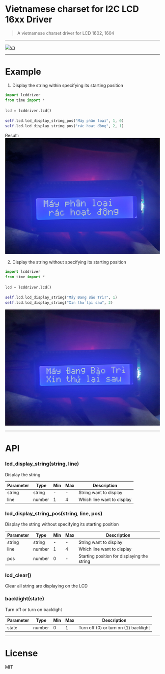# Vietnamese charset for I2C LCD 16xx Driver

> A vietnamese charset driver for LCD 1602, 1604

---

[![vn](https://img.shields.io/badge/lang-vn-red.svg)](/README.vn.md)

---

# Example

1. Display the string within specifying its starting position
```python
import lcddriver
from time import *

lcd = lcddriver.lcd()

self.lcd.lcd_display_string_pos("Máy phân loại", 1, 0)
self.lcd.lcd_display_string_pos("rác hoạt động", 2, 1)
```
Result:
![Display within position](/images/display-string-position.jpg)

2. Display the string without specifying its starting position
```python
import lcddriver
from time import *

lcd = lcddriver.lcd()

self.lcd.lcd_display_string("Máy Đang Bảo Trì!", 1)
self.lcd.lcd_display_string("Xin thử lại sau", 2)
```
![Display without position](/images/display-string.jpg)

---

# API

### lcd_display_string(string, line)

Display the string 


| Parameter |   Type    | Min | Max | Description               |
|-----------|-----------|-----|-----|---------------------------|
| string    |  string   |  -  |  -  | String want to display    |
| line      |  number   |  1  |  4  | Which line want to display|

### lcd_display_string_pos(string, line, pos)

Display the string without specifying its starting position

| Parameter |   Type    | Min | Max | Description                                |
|-----------|-----------|-----|-----|--------------------------------------------|
| string    |   string  |  -  |  -  | String want to display                     |
| line      |   number  |  1  |  4  | Which line want to display                 |
| pos       |   number  |  0  |  -  | Starting position for displaying the string|

### lcd_clear()

Clear all string are displaying on the LCD

### backlight(state)

Turn off or turn on backlight

| Parameter |   Type    | Min | Max | Description                              |
|-----------|-----------|-----|-----|------------------------------------------|
| state     |   number  |  0  |  1  | Turn off (0) or turn on (1) backlight    |

---

# License

MIT
